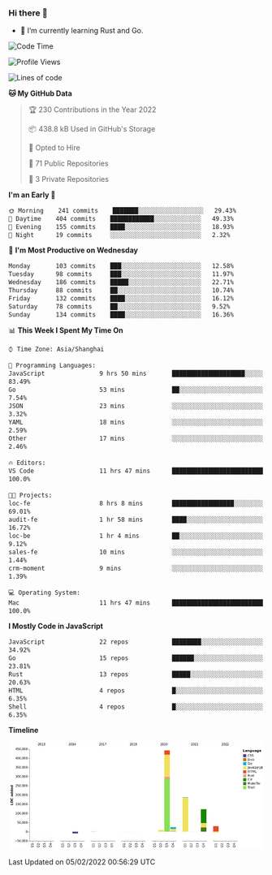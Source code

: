 ### Hi there 👋

- 🌱 I’m currently learning Rust and Go.

<!--START_SECTION:waka-->
![Code Time](http://img.shields.io/badge/Code%20Time-190%20hrs%2046%20mins-blue)

![Profile Views](http://img.shields.io/badge/Profile%20Views-1-blue)

![Lines of code](https://img.shields.io/badge/From%20Hello%20World%20I%27ve%20Written-808%20Thousand%20lines%20of%20code-blue)

**🐱 My GitHub Data** 

> 🏆 230 Contributions in the Year 2022
 > 
> 📦 438.8 kB Used in GitHub's Storage 
 > 
> 💼 Opted to Hire
 > 
> 📜 71 Public Repositories 
 > 
> 🔑 3 Private Repositories  
 > 
**I'm an Early 🐤** 

```text
🌞 Morning    241 commits    ███████░░░░░░░░░░░░░░░░░░   29.43% 
🌆 Daytime    404 commits    ████████████░░░░░░░░░░░░░   49.33% 
🌃 Evening    155 commits    ████░░░░░░░░░░░░░░░░░░░░░   18.93% 
🌙 Night      19 commits     ░░░░░░░░░░░░░░░░░░░░░░░░░   2.32%

```
📅 **I'm Most Productive on Wednesday** 

```text
Monday       103 commits    ███░░░░░░░░░░░░░░░░░░░░░░   12.58% 
Tuesday      98 commits     ███░░░░░░░░░░░░░░░░░░░░░░   11.97% 
Wednesday    186 commits    █████░░░░░░░░░░░░░░░░░░░░   22.71% 
Thursday     88 commits     ██░░░░░░░░░░░░░░░░░░░░░░░   10.74% 
Friday       132 commits    ████░░░░░░░░░░░░░░░░░░░░░   16.12% 
Saturday     78 commits     ██░░░░░░░░░░░░░░░░░░░░░░░   9.52% 
Sunday       134 commits    ████░░░░░░░░░░░░░░░░░░░░░   16.36%

```


📊 **This Week I Spent My Time On** 

```text
⌚︎ Time Zone: Asia/Shanghai

💬 Programming Languages: 
JavaScript               9 hrs 50 mins       ████████████████████░░░░░   83.49% 
Go                       53 mins             ██░░░░░░░░░░░░░░░░░░░░░░░   7.54% 
JSON                     23 mins             ░░░░░░░░░░░░░░░░░░░░░░░░░   3.32% 
YAML                     18 mins             ░░░░░░░░░░░░░░░░░░░░░░░░░   2.59% 
Other                    17 mins             ░░░░░░░░░░░░░░░░░░░░░░░░░   2.46%

🔥 Editors: 
VS Code                  11 hrs 47 mins      █████████████████████████   100.0%

🐱‍💻 Projects: 
loc-fe                   8 hrs 8 mins        █████████████████░░░░░░░░   69.01% 
audit-fe                 1 hr 58 mins        ████░░░░░░░░░░░░░░░░░░░░░   16.72% 
loc-be                   1 hr 4 mins         ██░░░░░░░░░░░░░░░░░░░░░░░   9.12% 
sales-fe                 10 mins             ░░░░░░░░░░░░░░░░░░░░░░░░░   1.44% 
crm-moment               9 mins              ░░░░░░░░░░░░░░░░░░░░░░░░░   1.39%

💻 Operating System: 
Mac                      11 hrs 47 mins      █████████████████████████   100.0%

```

**I Mostly Code in JavaScript** 

```text
JavaScript               22 repos            ████████░░░░░░░░░░░░░░░░░   34.92% 
Go                       15 repos            ██████░░░░░░░░░░░░░░░░░░░   23.81% 
Rust                     13 repos            █████░░░░░░░░░░░░░░░░░░░░   20.63% 
HTML                     4 repos             █░░░░░░░░░░░░░░░░░░░░░░░░   6.35% 
Shell                    4 repos             █░░░░░░░░░░░░░░░░░░░░░░░░   6.35%

```


**Timeline**

![Chart not found](https://raw.githubusercontent.com/elton/elton/main/charts/bar_graph.png) 


 Last Updated on 05/02/2022 00:56:29 UTC
<!--END_SECTION:waka-->

<!--
**elton/elton** is a ✨ _special_ ✨ repository because its `README.md` (this file) appears on your GitHub profile.

Here are some ideas to get you started:

- 🔭 I’m currently working on ...
- 🌱 I’m currently learning ...
- 👯 I’m looking to collaborate on ...
- 🤔 I’m looking for help with ...
- 💬 Ask me about ...
- 📫 How to reach me: ...
- 😄 Pronouns: ...
- ⚡ Fun fact: ...
-->
